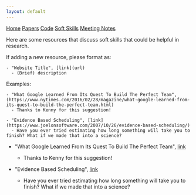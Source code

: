 ```yaml
---
layout: default
---
```


<script src='https://cdnjs.cloudflare.com/ajax/libs/mathjax/2.7.5/latest.js?config=TeX-MML-AM_CHTML' async></script>

<div class="topnav">
  <a href="../group_resources/">Home</a>
  <a href="papers">Papers</a>
  <a href="code">Code</a>
  <a class="active" href="#">Soft Skills</a>
  <a href="meeting_notes">Meeting Notes</a>
</div>

Here are some resources that discuss soft skills that could be helpful in research. 

If adding a new resource, please format as: 

```
- "Website Title", [link](url)
  - (Brief) description
```

Examples:  

```
- "What Google Learned From Its Quest To Build The Perfect Team", (https://www.nytimes.com/2016/02/28/magazine/what-google-learned-from-its-quest-to-build-the-perfect-team.html) 
  - Thanks to Kenny for this suggestion!   
  
- "Evidence Based Scheduling", [link](https://www.joelonsoftware.com/2007/10/26/evidence-based-scheduling/)  
  - Have you ever tried estimating how long something will take you to finish? What if we made that into a science?  
```

- "What Google Learned From Its Quest To Build The Perfect Team", [link](https://www.nytimes.com/2016/02/28/magazine/what-google-learned-from-its-quest-to-build-the-perfect-team.html) 
  - Thanks to Kenny for this suggestion!   

- "Evidence Based Scheduling", [link](https://www.joelonsoftware.com/2007/10/26/evidence-based-scheduling/)  
  - Have you ever tried estimating how long something will take you to finish? What if we made that into a science?  

